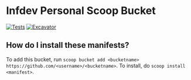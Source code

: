# Infdev Personal Scoop Bucket

[![Tests](https://github.com/1nfdev/bucket/actions/workflows/ci.yml/badge.svg)](https://github.com/1nfdev/bucket/actions/workflows/ci.yml)
[![Excavator](https://github.com/1nfdev/bucket/actions/workflows/excavator.yml/badge.svg)](https://github.com/1nfdev/bucket/actions/workflows/excavator.yml)

## How do I install these manifests?

To add this bucket, run `scoop bucket add <bucketname> https://github.com/<username>/<bucketname>`. To install, do `scoop install <manifest>`.
